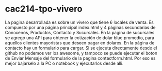# cac214-tpo-vivero
La pagina desarrollada es sobre un vivero que tiene 6 locales de venta. Es compuesto por una página principal index.html y 4 páginas secundarias de Conocenos, Productos, Contacto y  Sucursales.
En la pagina de sucursales se agregó una API para obtener la cotización de dolar blue promedio, para aquellos clientes mayoristas que deseen pagar en dolares.
En la página de contacto hay un formulario para cargar.
Si se ejecuta directamente desde el github no podemos ver los awesome, y tampoco se puede ejecutar el boton de Enviar Mensaje del formulario de la pagina contactform.html. Por eso es mejor bajarselo a la PC o notebook y ejecutarlos desde alli.


